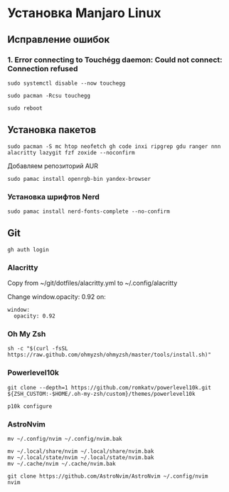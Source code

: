 # Установка Manjaro Linux

## Исправление ошибок
### 1. Error connecting to Touchégg daemon: Could not connect: Connection refused

```
sudo systemctl disable --now touchegg
```
```
sudo pacman -Rcsu touchegg
```
```
sudo reboot
```
## Установка пакетов
```
sudo pacman -S mc htop neofetch gh code inxi ripgrep gdu ranger nnn alacritty lazygit fzf zoxide --noconfirm
```
Добавляем репозиторий AUR
```
sudo pamac install openrgb-bin yandex-browser
```
### Установка шрифтов Nerd
```
sudo pamac install nerd-fonts-complete --no-confirm 
```

## Git
```
gh auth login
```
### Alacritty
Copy from ~/git/dotfiles/alacritty.yml to ~/.config/alacritty

Change window.opacity: 0.92 on:
```
window:
  opacity: 0.92
```
### Oh My Zsh
```
sh -c "$(curl -fsSL https://raw.github.com/ohmyzsh/ohmyzsh/master/tools/install.sh)"
```
### Powerlevel10k
```
git clone --depth=1 https://github.com/romkatv/powerlevel10k.git ${ZSH_CUSTOM:-$HOME/.oh-my-zsh/custom}/themes/powerlevel10k
```
```
p10k configure
```
### AstroNvim

```
mv ~/.config/nvim ~/.config/nvim.bak
```
```
mv ~/.local/share/nvim ~/.local/share/nvim.bak
mv ~/.local/state/nvim ~/.local/state/nvim.bak
mv ~/.cache/nvim ~/.cache/nvim.bak
```
```
git clone https://github.com/AstroNvim/AstroNvim ~/.config/nvim
nvim
```
